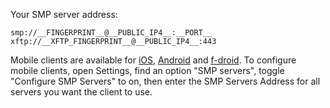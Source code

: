 Your SMP server address:

```
smp://__FINGERPRINT__@__PUBLIC_IP4__:__PORT__
xftp://__XFTP_FINGERPRINT__@__PUBLIC_IP4__:443
```

Mobile clients are available for [iOS](https://apps.apple.com/us/app/simplex-chat/id1605771084), [Android](https://play.google.com/store/apps/details?id=chat.simplex.app) and [f-droid](https://app.simplex.chat).
To configure mobile clients, open Settings, find an option "SMP servers", toggle "Configure SMP Servers" to on, then enter the SMP Servers Address for all servers you want the client to use.
